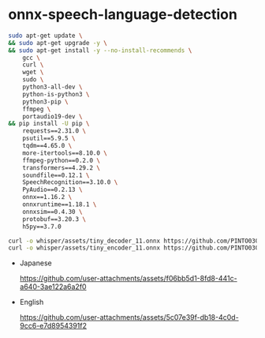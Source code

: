 # onnx-speech-language-detection

```bash
sudo apt-get update \
&& sudo apt-get upgrade -y \
&& sudo apt-get install -y --no-install-recommends \
    gcc \
    curl \
    wget \
    sudo \
    python3-all-dev \
    python-is-python3 \
    python3-pip \
    ffmpeg \
    portaudio19-dev \
&& pip install -U pip \
    requests==2.31.0 \
    psutil==5.9.5 \
    tqdm==4.65.0 \
    more-itertools==8.10.0 \
    ffmpeg-python==0.2.0 \
    transformers==4.29.2 \
    soundfile==0.12.1 \
    SpeechRecognition==3.10.0 \
    PyAudio==0.2.13 \
    onnx==1.16.2 \
    onnxruntime==1.18.1 \
    onnxsim==0.4.30 \
    protobuf==3.20.3 \
    h5py==3.7.0
```

```bash
curl -o whisper/assets/tiny_decoder_11.onnx https://github.com/PINTO0309/onnx-speech-language-detection/releases/download/1.0/tiny_decoder_11.onnx
curl -o whisper/assets/tiny_encoder_11.onnx https://github.com/PINTO0309/onnx-speech-language-detection/releases/download/1.0/tiny_encoder_11.onnx
```

- Japanese

    https://github.com/user-attachments/assets/f06bb5d1-8fd8-441c-a640-3ae122a6a2f0

- English

    https://github.com/user-attachments/assets/5c07e39f-db18-4c0d-9cc6-e7d8954391f2
